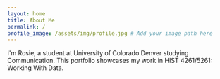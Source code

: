 ```yaml
---
layout: home
title: About Me
permalink: /
profile_image: /assets/img/profile.jpg # Add your image path here
---
```


I'm Rosie, a student at University of Colorado Denver studying Communication. This portfolio showcases my work in HIST 4261/5261: Working With Data.

